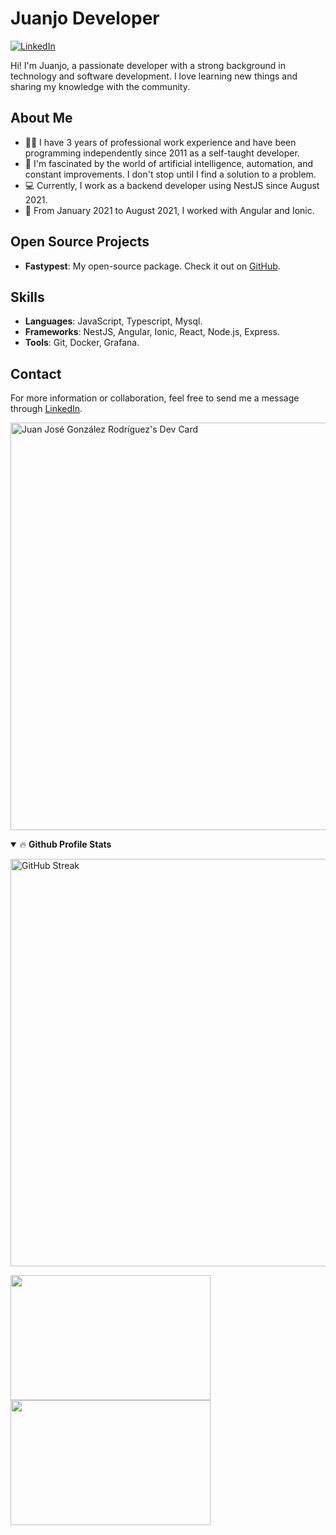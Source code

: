 # Juanjo Developer

[![LinkedIn](https://img.shields.io/badge/LinkedIn-0077B5?style=for-the-badge&logo=linkedin&logoColor=white)](https://www.linkedin.com/in/juanjodeveloper/)

Hi! I'm Juanjo, a passionate developer with a strong background in technology and software development. I love learning new things and sharing my knowledge with the community.

## About Me
- 👨‍💻 I have 3 years of professional work experience and have been programming independently since 2011 as a self-taught developer.
- 🤖 I'm fascinated by the world of artificial intelligence, automation, and constant improvements. I don't stop until I find a solution to a problem.
- 💻 Currently, I work as a backend developer using NestJS since August 2021.
- 🚀 From January 2021 to August 2021, I worked with Angular and Ionic.

## Open Source Projects
- **Fastypest**: My open-source package. Check it out on [GitHub](https://github.com/juanjoGonDev/fastypest).

## Skills
- **Languages**: JavaScript, Typescript, Mysql.
- **Frameworks**: NestJS, Angular, Ionic, React, Node.js, Express.
- **Tools**: Git, Docker, Grafana.

## Contact
For more information or collaboration, feel free to send me a message through [LinkedIn](https://www.linkedin.com/in/juanjodeveloper/).

<p>
  <a href="https://app.daily.dev/juanjogondev"><img src="https://api.daily.dev/devcards/v2/rDpWq0E4ZyRejj5IFc7pc.png?type=wide&r=1jh" width="652" alt="Juan José González Rodríguez's Dev Card"/></a>
</p>
<details open="">
  <summary>🔥 <b>Github Profile Stats</b></summary>
  <p>
    <a href="https://git.io/streak-stats">
      <img width="652" align="center" src="https://streak-stats.demolab.com?user=juanjoGonDev&theme=dark&hide_border=true&card_width=652" alt="GitHub Streak" />
    </a>
  </p>
  <a href="https://github.com/anuraghazra/github-readme-stats">
    <img height=200 width="320" align="center" src="https://denvercoder1-github-readme-stats.vercel.app/api/?username=juanjoGonDev&theme=vision-friendly-dark&show=reviews,discussions_started,discussions_answered&show_icons=true&include_all_commits=true&count_private=true&hide_border=true" />
  </a>
  <a href="https://github.com/anuraghazra/convoychat">
    <img height=200 width="320" align="center" src="https://github-readme-stats.vercel.app/api/top-langs/?username=juanjoGonDev&langs_count=8&layout=compact&theme=vision-friendly-dark&hide_border=true" />
  </a>
</details>

